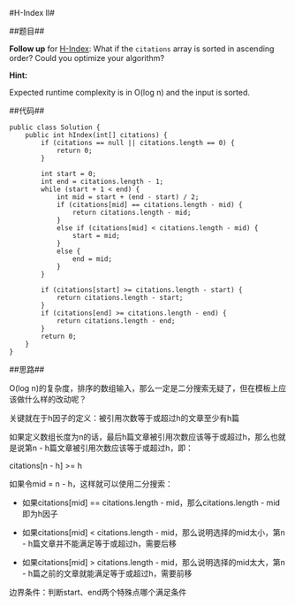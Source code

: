 #H-Index II#

##题目##

**Follow up** for [H-Index](https://leetcode.com/problems/h-index/): What if the `citations` array is sorted in ascending order? Could you optimize your algorithm?

**Hint:**

Expected runtime complexity is in O(log n) and the input is sorted.

##代码##

    public class Solution {
	    public int hIndex(int[] citations) {
	        if (citations == null || citations.length == 0) {
	            return 0;
	        }
	        
	        int start = 0;
	        int end = citations.length - 1;
	        while (start + 1 < end) {
	            int mid = start + (end - start) / 2;
	            if (citations[mid] == citations.length - mid) {
	                return citations.length - mid;
	            }
	            else if (citations[mid] < citations.length - mid) {
	                start = mid;
	            }
	            else {
	                end = mid;
	            }
	        }
	        
	        if (citations[start] >= citations.length - start) {
	            return citations.length - start;
	        }
	        if (citations[end] >= citations.length - end) {
	            return citations.length - end;
	        }
	        return 0;
	    }
	}

##思路##

O(log n)的复杂度，排序的数组输入，那么一定是二分搜索无疑了，但在模板上应该做什么样的改动呢？

关键就在于h因子的定义：被引用次数等于或超过h的文章至少有h篇

如果定义数组长度为n的话，最后h篇文章被引用次数应该等于或超过h，那么也就是说第n - h篇文章被引用次数应该等于或超过h，即：

citations[n - h] >= h 

如果令mid = n - h，这样就可以使用二分搜索：

- 如果citations[mid] == citations.length - mid，那么citations.length - mid即为h因子

- 如果citations[mid] < citations.length - mid，那么说明选择的mid太小，第n - h篇文章并不能满足等于或超过h，需要后移

- 如果citations[mid] > citations.length - mid，那么说明选择的mid太大，第n - h篇之前的文章就能满足等于或超过h，需要前移

边界条件：判断start、end两个特殊点哪个满足条件